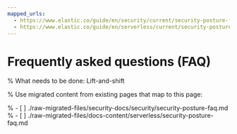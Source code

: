 ```yaml
---
mapped_urls:
  - https://www.elastic.co/guide/en/security/current/security-posture-faq.html
  - https://www.elastic.co/guide/en/serverless/current/security-posture-faq.html
---
```


# Frequently asked questions (FAQ)

% What needs to be done: Lift-and-shift

% Use migrated content from existing pages that map to this page:

% - [ ] ./raw-migrated-files/security-docs/security/security-posture-faq.md
% - [ ] ./raw-migrated-files/docs-content/serverless/security-posture-faq.md